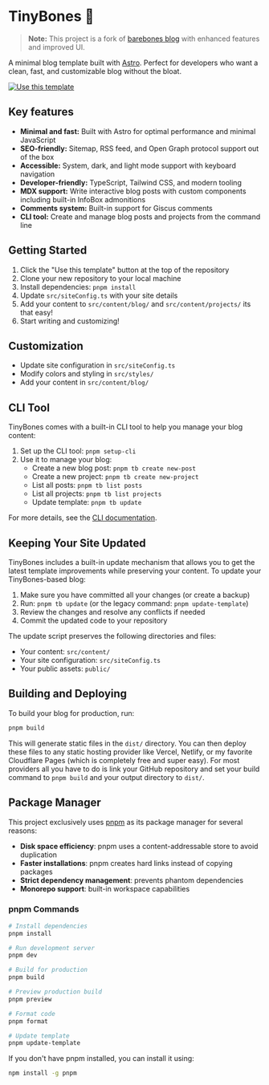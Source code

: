 # TinyBones 🦴

> **Note:** This project is a fork of [barebones blog](https://github.com/trevortylerlee/barebones) with enhanced features and improved UI.

A minimal blog template built with [Astro](https://astro.build/). Perfect for developers who want a clean, fast, and customizable blog without the bloat.

[![Use this template](https://img.shields.io/badge/Use%20this%20template-brightgreen?style=for-the-badge)](https://github.com/itzCozi/tinybones/generate)

## Key features

- **Minimal and fast:** Built with Astro for optimal performance and minimal JavaScript
- **SEO-friendly:** Sitemap, RSS feed, and Open Graph protocol support out of the box
- **Accessible:** System, dark, and light mode support with keyboard navigation
- **Developer-friendly:** TypeScript, Tailwind CSS, and modern tooling
- **MDX support:** Write interactive blog posts with custom components including built-in InfoBox admonitions
- **Comments system:** Built-in support for Giscus comments
- **CLI tool:** Create and manage blog posts and projects from the command line

## Getting Started

1. Click the "Use this template" button at the top of the repository
2. Clone your new repository to your local machine
3. Install dependencies: `pnpm install`
4. Update `src/siteConfig.ts` with your site details
5. Add your content to `src/content/blog/` and `src/content/projects/` its that easy!
6. Start writing and customizing!

## Customization

- Update site configuration in `src/siteConfig.ts`
- Modify colors and styling in `src/styles/`
- Add your content in `src/content/blog/`

## CLI Tool

TinyBones comes with a built-in CLI tool to help you manage your blog content:

1. Set up the CLI tool: `pnpm setup-cli`
2. Use it to manage your blog:
   - Create a new blog post: `pnpm tb create new-post`
   - Create a new project: `pnpm tb create new-project`
   - List all posts: `pnpm tb list posts`
   - List all projects: `pnpm tb list projects`
   - Update template: `pnpm tb update`

For more details, see the [CLI documentation](./scripts/tinybones-cli/README.md).

## Keeping Your Site Updated

TinyBones includes a built-in update mechanism that allows you to get the latest template improvements while preserving your content.
To update your TinyBones-based blog:

1. Make sure you have committed all your changes (or create a backup)
2. Run: `pnpm tb update` (or the legacy command: `pnpm update-template`)
3. Review the changes and resolve any conflicts if needed
4. Commit the updated code to your repository

The update script preserves the following directories and files:

- Your content: `src/content/`
- Your site configuration: `src/siteConfig.ts`
- Your public assets: `public/`

## Building and Deploying

To build your blog for production, run:

```bash
pnpm build
```

This will generate static files in the `dist/` directory. You can then deploy these files to any static hosting provider like Vercel, Netlify, or my favorite Cloudflare Pages (which is completely free and super easy). For most providers all you have to do is link your GitHub repository and set your build command to `pnpm build` and your output directory to `dist/`.

## Package Manager

This project exclusively uses [pnpm](https://pnpm.io/) as its package manager for several reasons:

- **Disk space efficiency**: pnpm uses a content-addressable store to avoid duplication
- **Faster installations**: pnpm creates hard links instead of copying packages
- **Strict dependency management**: prevents phantom dependencies
- **Monorepo support**: built-in workspace capabilities

### pnpm Commands

```bash
# Install dependencies
pnpm install

# Run development server
pnpm dev

# Build for production
pnpm build

# Preview production build
pnpm preview

# Format code
pnpm format

# Update template
pnpm update-template
```

If you don't have pnpm installed, you can install it using:

```bash
npm install -g pnpm
```
